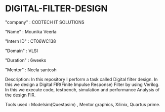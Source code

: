 # DIGITAL-FILTER-DESIGN

"company" : CODTECH IT SOLUTIONS

"Name"  : Mounika Veerla

"Intern ID"  : CT06WC138

"Domain"   :  VLSI

"Duration"   : 6weeks

"Mentor"    :  Neela santosh

Description: 
  In this repository I perform a task called Digital filter design. In this we design a Digital FIR(Finite Impulse Response) Filter by using Verilog. In this we execute code, testbench, simulation and performance Analysis of the design FIR.

Tools used : Modelsim(Questasim) , Mentor graphics, Xilinix, Quartus prime.

